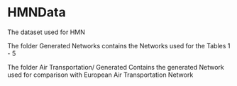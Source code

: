 # HMNData
The dataset used for HMN

The folder Generated Networks contains the Networks used for the Tables 1 - 5

The folder Air Transportation/ Generated Contains the generated Network used for comparison with European Air Transportation Network
